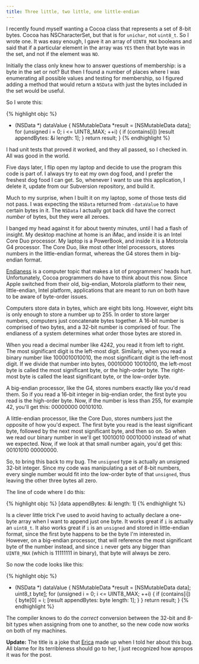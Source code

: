 ```yaml
---
title: Three little, two little, one little-endian
---
```

I recently found myself wanting a Cocoa class that represents a set of 8-bit
bytes. Cocoa has NSCharacterSet, but that is for `unichar`, not `uint8_t`. So
I wrote one. It was easy enough, I gave it an array of `UINT8_MAX` booleans
and said that if a particular element in the array was `YES` then that byte
was in the set, and not if the element was `NO`.

Initially the class only knew how to answer questions of membership: is a byte
in the set or not? But then I found a number of places where I was enumerating
all possible values and testing for membership, so I figured adding a method
that would return a `NSData` with just the bytes included in the set would be
useful.

So I wrote this:

{% highlight objc %}

- (NSData *) dataValue
{
  NSMutableData *result = [NSMutableData data];
  for (unsigned i = 0; i <= UINT8_MAX; ++i)
    {
      if (contains[i])
        [result appendBytes: &i length: 1];
    }
  return result;
}
{% endhighlight %}

I had unit tests that proved it worked, and they all passed, so I checked in.
All was good in the world.

Five days later, I flip open my laptop and decide to use the program this code
is part of. I always try to eat my own dog food, and I prefer the freshest dog
food I can get. So, whenever I want to use this application, I delete it,
update from our Subversion repository, and build it.

Much to my surprise, when I built it on my laptop, some of those tests did not
pass. I was expecting the `NSData` returned from `-dataValue` to have certain
bytes in it. The `NSData` I actually got back did have the correct _number_ of
bytes, but they were all zeroes.

I banged my head against it for about twenty minutes, until I had a flash of
insight. My desktop machine at home is an iMac, and inside it is an Intel Core
Duo processor. My laptop is a PowerBook, and inside it is a Motorola G4
processor. The Core Duo, like most other Intel processors, stores numbers in
the little-endian format, whereas the G4 stores them in big-endian format.

[Endianess][1] is a computer topic that makes a lot of programmers' heads
hurt. Unfortunately, Cocoa programmers do have to think about this now. Since
Apple switched from their old, big-endian, Motorola platform to their new,
little-endian, Intel platform, applications that are meant to run on both have
to be aware of byte-order issues.

Computers store data in bytes, which are eight bits long. However, eight bits
is only enough to store a number up to 255. In order to store larger numbers,
computers just concatenate bytes together. A 16-bit number is comprised of two
bytes, and a 32-bit number is comprised of four. The endianess of a system
determines what order those bytes are stored in.

When you read a decimal number like 4242, you read it from left to right. The
most significant digit is the left-most digit. Similarly, when you read a
binary number like 1000010010010, the most significant digit is the left-most
digit. If we divide that number into bytes, 00010000 10010010, the left-most
byte is called the most significant byte, or the high-order byte. The right-
most byte is called the least significant byte, or the low-order byte.

A big-endian processor, like the G4, stores numbers exactly like you'd read
them. So if you read a 16-bit integer in big-endian order, the first byte you
read is the high-order byte. Now, if the number is less than 255, for example
42, you'll get this: 00000000 00101010.

A little-endian processor, like the Core Duo, stores numbers just the opposite
of how you'd expect. The first byte you read is the least significant byte,
followed by the next most significant byte, and then so on. So when we read
our binary number in we'll get 10010010 00010000 instead of what we expected.
Now, if we look at that small number again, you'd get this: 00101010 00000000.

So, to bring this back to my bug. The `unsigned` type is actually an unsigned
32-bit integer. Since my code was manipulating a set of 8-bit numbers, every
single number would fit into the low-order byte of that `unsigned`, thus
leaving the other three bytes all zero.

The line of code where I do this:

{% highlight objc %}
[data appendBytes: &i length: 1]
{% endhighlight %}

Is a clever little trick I've used to avoid having to actually declare a one-
byte array when I want to append just one byte. It works great if `i` is
actually an `uint8_t`. It also works great if `i` is an `unsigned` and stored
in little-endian format, since the first byte happens to be the byte I'm
interested in. However, on a big-endian processor, that will reference the
most significant byte of the number instead, and since `i` never gets any
bigger than `UINT8_MAX` (which is 11111111 in binary), that byte will always
be zero.

So now the code looks like this:

{% highlight objc %}
- (NSData *) dataValue
{
  NSMutableData *result = [NSMutableData data];
  uint8_t byte[1];
  for (unsigned i = 0; i <= UINT8_MAX; ++i)
    {
      if (contains[i])
        {
          byte[0] = i;
          [result appendBytes: byte length: 1];
        }
    }
  return result;
}
{% endhighlight %}

The compiler knows to do the _correct_ conversion between the 32-bit and 8-bit
types when assigning from one to another, so the new code now works on both of
my machines.

**Update:** The title is a joke that [Erica][2] made up when I told her about
this bug. All blame for its terribleness should go to her, I just recognized
how apropos it was for the post.

   [1]: http://en.wikipedia.org/wiki/Endianness

   [2]: http://www.sperari.com

